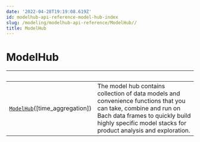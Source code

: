 ```yaml
---
date: '2022-04-28T19:19:08.619Z'
id: modelhub-api-reference-model-hub-index
slug: /modeling/modelhub-api-reference/ModelHub//
title: ModelHub
---
```


# ModelHub

| &nbsp;                                           | &nbsp;                                                                                                                                      |
| ------------------------------------------------ | ------------------------------------------------------------------------------------------------------------------------------------------ |
| [`ModelHub`](/docs/modeling/modelhub-api-reference/ModelHub/modelhub.ModelHub/#modelhub.ModelHub)([time_aggregation])                     | The model hub contains collection of data models and convenience functions that you can take, combine and run on Bach data frames to quickly build highly specific model stacks for product analysis and exploration.  |
